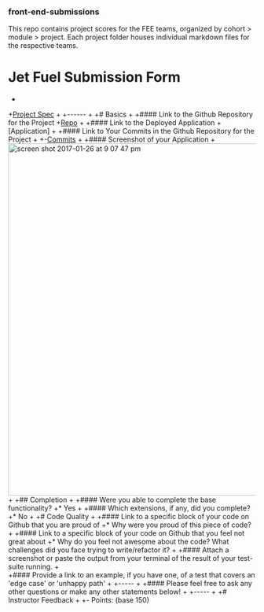 ### front-end-submissions

This repo contains project scores for the FEE teams, organized by cohort > module > project. Each project folder houses individual markdown files for the respective teams.

# Jet Fuel Submission Form
 +
 +[Project Spec](http://frontend.turing.io/projects/jet-fuel.html)
 +
 +------
 +
 +# Basics
 +
 +#### Link to the Github Repository for the Project
 +[Repo](https://github.com/hilarylewis92/jetFuel)
 +
 +#### Link to the Deployed Application
 +[Application]
 +
 +#### Link to Your Commits in the Github Repository for the Project
 +
 +-[Commits](https://github.com/hilarylewis92/jetFuel/commits/master)
 +
 +#### Screenshot of your Application
 +<img width="716" alt="screen shot 2017-01-26 at 9 07 47 pm" src="">
 +
 +## Completion
 +
 +#### Were you able to complete the base functionality?
 +* Yes
 +
 +#### Which extensions, if any, did you complete?
 +* No
 +
 +# Code Quality
 +
 +#### Link to a specific block of your code on Github that you are proud of
 +* Why were you proud of this piece of code?
 +
 +#### Link to a specific block of your code on Github that you feel not great about
 +* Why do you feel not awesome about the code? What challenges did you face trying to write/refactor it?
 +
 +#### Attach a screenshot or paste the output from your terminal of the result of your test-suite running.
 +  
 +#### Provide a link to an example, if you have one, of a test that covers an 'edge case' or 'unhappy path'
 +
 +-----
 +
 +#### Please feel free to ask any other questions or make any other statements below!
 +
 +-----
 +
 +# Instructor Feedback
 +
 +- Points: (base 150)
